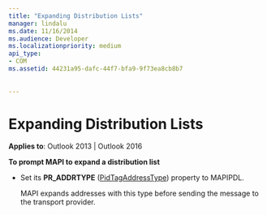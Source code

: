 ```yaml
---
title: "Expanding Distribution Lists"
manager: lindalu
ms.date: 11/16/2014
ms.audience: Developer
ms.localizationpriority: medium
api_type:
- COM
ms.assetid: 44231a95-dafc-44f7-bfa9-9f73ea8cb8b7
 
 
---
```


# Expanding Distribution Lists

  
  
**Applies to**: Outlook 2013 | Outlook 2016 
  
 **To prompt MAPI to expand a distribution list**
  
- Set its **PR_ADDRTYPE** ([PidTagAddressType](pidtagaddresstype-canonical-property.md)) property to MAPIPDL.
    
    MAPI expands addresses with this type before sending the message to the transport provider.
    

